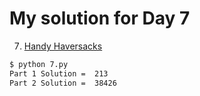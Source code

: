# My solution for Day 7

7. [Handy Haversacks](https://adventofcode.com/2020/day/7)
```bash
$ python 7.py
Part 1 Solution =  213
Part 2 Solution =  38426
```
